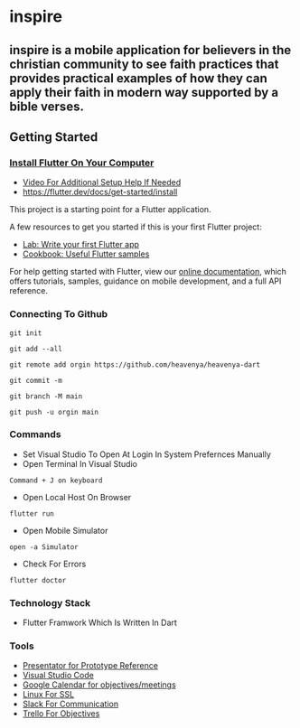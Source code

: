# inspire

## inspire is a mobile application for believers in the christian community to see faith practices that provides practical examples of how they can apply their faith in modern way supported by a bible verses.

## Getting Started

### [Install Flutter On Your Computer](https://www.youtube.com/watch?v=YVaFoCiQ2SI)

- [Video For Additional Setup Help If Needed](https://www.youtube.com/watch?v=Np0IIY2c0II)
- https://flutter.dev/docs/get-started/install

This project is a starting point for a Flutter application.

A few resources to get you started if this is your first Flutter project:

- [Lab: Write your first Flutter app](https://flutter.dev/docs/get-started/codelab)
- [Cookbook: Useful Flutter samples](https://flutter.dev/docs/cookbook)

For help getting started with Flutter, view our
[online documentation](https://flutter.dev/docs), which offers tutorials,
samples, guidance on mobile development, and a full API reference.

### Connecting To Github

```
git init
```

```
git add --all
```

```
git remote add orgin https://github.com/heavenya/heavenya-dart
```

```
git commit -m
```

```
git branch -M main
```

```
git push -u orgin main
```

### Commands

- Set Visual Studio To Open At Login In System Prefernces Manually
- Open Terminal In Visual Studio

```
Command + J on keyboard
```

- Open Local Host On Browser

```
flutter run
```

- Open Mobile Simulator

```
open -a Simulator
```

- Check For Errors

```
flutter doctor
```

### Technology Stack

- Flutter Framwork Which Is Written In Dart

### Tools

- [Presentator for Prototype Reference](https://app.presentator.io/#/w5n7gfqm)
- [Visual Studio Code](https://code.visualstudio.com)
- [Google Calendar for objectives/meetings](https://calendar.google.com/calendar/u/0?cid=aGVhdmVueWEudXNAZ21haWwuY29t)
- [Linux For SSL](https://linuxize.com/post/secure-nginx-with-let-s-encrypt-on-centos-7/)
- [Slack For Communication](https://join.slack.com/t/heavenya/shared_invite/zt-tan426tx-XTzUHxegbN5ZzHY81iwMGw)
- [Trello For Objectives](https://trello.com/b/BmCeeNK9/development-team)
